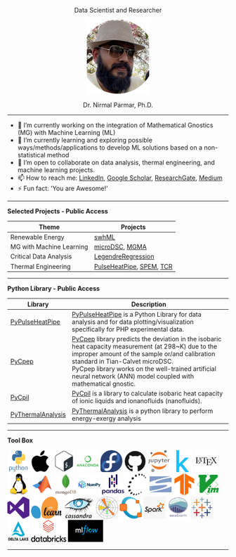 
<p align='center'>Data Scientist and Researcher</p>

<picture>
  <p align='center'> 
    <source media="(prefers-color-scheme: dark)" srcset="https://github.com/nirmalparmarphd/nirmalparmarphd/blob/main/nirmal.png">
    <source media="(prefers-color-scheme: light)" srcset="https://github.com/nirmalparmarphd/nirmalparmarphd/blob/main/nirmal.png">
    <img alt="Nirmal Parmar" src="https://github.com/nirmalparmarphd/nirmalparmarphd/blob/main/nirmal.png">
  </p>
</picture>

<p align='center'>Dr. Nirmal Parmar, Ph.D.</p>

---

- 🔭 I’m currently working on the integration of Mathematical Gnostics (MG) with Machine Learning (ML)
- 🌱 I’m currently learning and exploring possible ways/methods/applications to develop ML solutions based on a non-statistical method
- 👯 I’m open to collaborate on data analysis, thermal engineering, and machine learning projects.
- 📫 How to reach me: [LinkedIn](https://www.linkedin.com), [Google Scholar](https://scholar.google.com), [ResearchGate](https://www.researchgate.net), [Medium](https://medium.com)
- ⚡ Fun fact: 'You are Awesome!'

<p style="text-align: center;"></p>


---

**Selected Projects - Public Access**

| Theme                    | Projects                                                                                                                                                                         |
| ------------------------ | -------------------------------------------------------------------------------------------------------------------------------------------------------------------------------- |
| Renewable Energy         | [swhML](https://github.com/nirmalparmarphd/swh_ML)                                                                                                                                  |
| MG with Machine Learning | [microDSC](https://github.com/nirmalparmarphd/microDSC_error_prediction_ANN), [MGMA](https://github.com/nirmalparmarphd/mgma_automation)                                               |
| Critical Data Analysis   | [LegendreRegression](https://github.com/nirmalparmarphd/LLE_LegendreRegression)                                                                                                     |
| Thermal Engineering      | [PulseHeatPipe](https://github.com/nirmalparmarphd/PulseHeatPipe), [SPEM](https://github.com/nirmalparmarphd/SPEM_prediction), [TCR](https://github.com/nirmalparmarphd/TCR_DeepLearning) |

---
**Python Library - Public Access**

| Library                                                         | Description                                                                                                                                                                                                                                                                                                                                       |
| ---------------------------------------------------------------------- | ------------------------------------------------------------------------------------------------------------------------------------------------------------------------------------------------------------------------------------------------------------------------------------------------------------------------------------------------- |
| [PyPulseHeatPipe](https://pypi.org/project/PyPulseHeatPipe/)              | [PyPulseHeatPipe](https://pypi.org/project/PyPulseHeatPipe/) is a Python Library for data analysis and for data plotting/visualization specifically for PHP experimental data.                                                                                                                                                                       |
| [PyCpep]()                                                                | [PyCpep](https://pypi.org/project/pycpep/) library predicts the deviation in the isobaric heat capacity measurement (at 298~K) due to the improper amount of the sample or/and calibration standard in Tian-Calvet microDSC. <br />PyCpep library works on the well-trained artificial neural network (ANN) model coupled with mathematical gnostic. |
| [PyCpil](https://pypi.org/project/pycpil/)                                | [PyCpil](https://pypi.org/project/pycpil/) is a library to calculate isobaric heat capacity of ionic liquids and ionanofluids (nanofluids).                                                                                                                                                                                                         |
| [PyThermalAnalysis](https://github.com/nirmalparmarphd/PyThermalAnalysis) | [PyThermalAnalysis](https://github.com/nirmalparmarphd/PyThermalAnalysis) is a python library to perform energy-exergy analysis                                                                                                                                                                                                                     |
---

**Tool Box**

<img src=https://github.com/devicons/devicon/blob/master/icons/python/python-original-wordmark.svg alt="Python" width="50" height="50"/><img src=https://github.com/devicons/devicon/blob/master/icons/apple/apple-original.svg alt="MacOS" width="50" height="50"/>
<img src=https://github.com/devicons/devicon/blob/master/icons/bash/bash-original.svg alt="bash" width="50" height="50"/>
<img src=https://github.com/devicons/devicon/blob/master/icons/anaconda/anaconda-original-wordmark.svg alt="Anaconda" width="50" height="50"/>
<img src=https://github.com/devicons/devicon/blob/master/icons/fedora/fedora-original.svg alt="Fedora" width="50" height="50"/>
<img src=https://github.com/devicons/devicon/blob/master/icons/github/github-original.svg alt="GitHub" width="50" height="50"/>
<img src=https://github.com/devicons/devicon/blob/master/icons/jupyter/jupyter-original-wordmark.svg alt="Jupyter" width="50" height="50"/>
<img src=https://github.com/devicons/devicon/blob/master/icons/kaggle/kaggle-original.svg alt="Kaggle" width="50" height="50"/>
<img src=https://github.com/devicons/devicon/blob/master/icons/latex/latex-original.svg alt="Latex" width="50" height="50"/>
<img src=https://github.com/devicons/devicon/blob/master/icons/linux/linux-original.svg alt="Linux" width="50" height="50"/>
<img src=https://github.com/devicons/devicon/blob/master/icons/matlab/matlab-original.svg alt="Matlab" width="50" height="50"/>
<img src=https://github.com/devicons/devicon/blob/master/icons/mongodb/mongodb-original-wordmark.svg alt="MongoDB" width="50" height="50"/>
<img src=https://github.com/devicons/devicon/blob/master/icons/numpy/numpy-original-wordmark.svg alt="NumPy" width="50" height="50"/>
<img src=https://github.com/devicons/devicon/blob/master/icons/pandas/pandas-original-wordmark.svg alt="Pandas" width="50" height="50"/>
<img src=https://github.com/devicons/devicon/blob/master/icons/ssh/ssh-original.svg alt="ssh" width="50" height="50"/>
<img src=https://github.com/devicons/devicon/blob/master/icons/subversion/subversion-original.svg alt="svn" width="50" height="50"/>
<img src=https://github.com/devicons/devicon/blob/master/icons/tensorflow/tensorflow-original.svg alt="TensorFlow" width="50" height="50"/>
<img src=https://github.com/devicons/devicon/blob/master/icons/vim/vim-plain.svg alt="Vim" width="50" height="50"/>
<img src=https://github.com/devicons/devicon/blob/master/icons/visualstudio/visualstudio-plain.svg alt="VScode" width="50" height="50"/>
<img src=https://github.com/nirmalparmarphd/nirmalparmarphd/blob/main/logo/sklearn.png alt="Scikit-learn" width="70" height="50"/>
<img src=https://github.com/nirmalparmarphd/nirmalparmarphd/blob/main/logo/cassandra.png alt="Casandra" width="70" height="50"/>
<img src=https://github.com/nirmalparmarphd/nirmalparmarphd/blob/main/logo/matplotlib.png alt="Matplotlib" width="50" height="50"/>
<img src=https://github.com/nirmalparmarphd/nirmalparmarphd/blob/main/logo/octave.png alt="Octave" width="50" height="50"/>
<img src=https://github.com/nirmalparmarphd/nirmalparmarphd/blob/main/logo/pyspark.png alt="PySpark" width="50" height="50"/>
<img src=https://github.com/nirmalparmarphd/nirmalparmarphd/blob/main/logo/seaborn.svg alt="seaborn" width="50" height="50"/>
<img src=https://github.com/nirmalparmarphd/nirmalparmarphd/blob/main/logo/tab.png alt="tableau" width="50" height="50"/>
<img src=https://github.com/nirmalparmarphd/nirmalparmarphd/blob/main/logo/DL.png alt="Deltalake" width="50" height="50"/>
<img src=https://github.com/nirmalparmarphd/nirmalparmarphd/blob/main/logo/databricks-logo.png alt="databricks" width="80" height="50"/>
<img src=https://github.com/nirmalparmarphd/nirmalparmarphd/blob/main/logo/MLflow-logo.png alt="MLflow" width="80" height="50"/>

---

<!--
**nirmalparmarphd/nirmalparmarphd** is a ✨ _special_ ✨ repository because its `README.md` (this file) appears on your GitHub profile.

Here are some ideas to get you started:

- 🔭 I’m currently working on ...
- 🌱 I’m currently learning ...
- 👯 I’m looking to collaborate on ...
- 🤔 I’m looking for help with ...
- 💬 Ask me about ...
- 📫 How to reach me: ...
- 😄 Pronouns: ...
- ⚡ Fun fact: ...
-->
